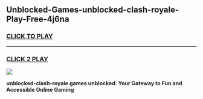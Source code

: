 
## Unblocked-Games-unblocked-clash-royale-Play-Free-4j6na
<h3>
<a href="https://premium76.site?title=unblocked-clash-royale&ref=12A">CLICK TO PLAY</a></h3>
<hr>

<h3>
<a href="https://premium76.site?title=unblocked-clash-royale&ref=12A">CLICK 2 PLAY</a>
  
</h3>

<a href="https://premium76.site?title=unblocked-clash-royale&ref=12A"><img src="https://clearcache.store/games.png"></a>


**unblocked-clash-royale games unblocked: Your Gateway to Fun and Accessible Online Gaming**

